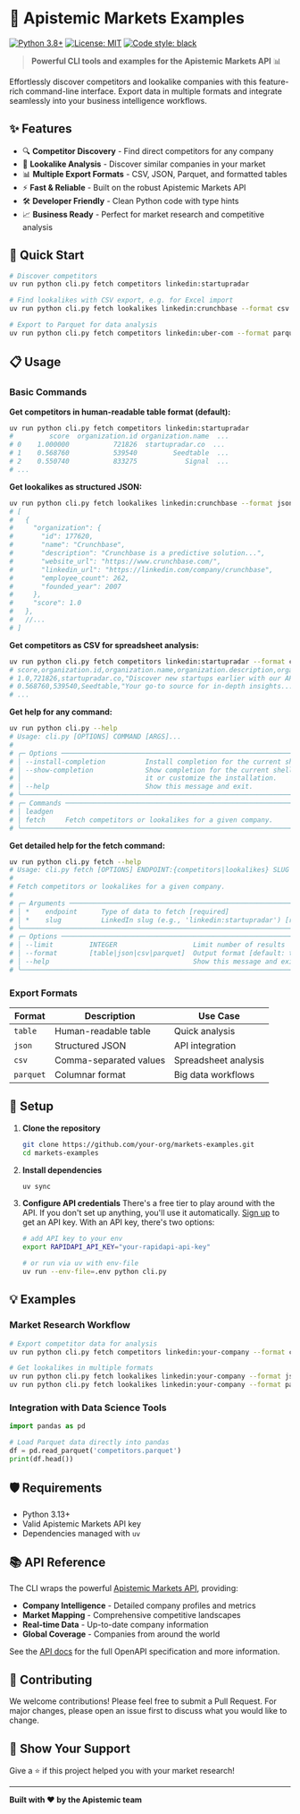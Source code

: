 # 🚀 Apistemic Markets Examples

[![Python 3.8+](https://img.shields.io/badge/python-3.8+-blue.svg)](https://www.python.org/downloads/)
[![License: MIT](https://img.shields.io/badge/License-MIT-yellow.svg)](https://opensource.org/licenses/MIT)
[![Code style: black](https://img.shields.io/badge/code%20style-black-000000.svg)](https://github.com/psf/black)

> **Powerful CLI tools and examples for the Apistemic Markets API** 📊

Effortlessly discover competitors and lookalike companies with this feature-rich command-line interface.
Export data in multiple formats and integrate seamlessly into your business intelligence workflows.

## ✨ Features

- 🔍 **Competitor Discovery** - Find direct competitors for any company
- 🎯 **Lookalike Analysis** - Discover similar companies in your market
- 📊 **Multiple Export Formats** - CSV, JSON, Parquet, and formatted tables
- ⚡ **Fast & Reliable** - Built on the robust Apistemic Markets API
- 🛠️ **Developer Friendly** - Clean Python code with type hints
- 📈 **Business Ready** - Perfect for market research and competitive analysis

## 🚀 Quick Start

```bash
# Discover competitors
uv run python cli.py fetch competitors linkedin:startupradar

# Find lookalikes with CSV export, e.g. for Excel import
uv run python cli.py fetch lookalikes linkedin:crunchbase --format csv > crunchbase.csv

# Export to Parquet for data analysis
uv run python cli.py fetch competitors linkedin:uber-com --format parquet > uber.parquet
```

## 📋 Usage

### Basic Commands

**Get competitors in human-readable table format (default):**
```bash
uv run python cli.py fetch competitors linkedin:startupradar
#         score  organization.id organization.name  ...
# 0    1.000000           721826  startupradar.co  ...
# 1    0.568760           539540         Seedtable  ...
# 2    0.550740           833275            Signal  ...
# ...
```

**Get lookalikes as structured JSON:**
```bash
uv run python cli.py fetch lookalikes linkedin:crunchbase --format json
# [
#   {
#     "organization": {
#       "id": 177620,
#       "name": "Crunchbase",
#       "description": "Crunchbase is a predictive solution...",
#       "website_url": "https://www.crunchbase.com/",
#       "linkedin_url": "https://linkedin.com/company/crunchbase",
#       "employee_count": 262,
#       "founded_year": 2007
#     },
#     "score": 1.0
#   },
#   //...
# ]
```

**Get competitors as CSV for spreadsheet analysis:**
```bash
uv run python cli.py fetch competitors linkedin:startupradar --format csv
# score,organization.id,organization.name,organization.description,organization.website_url,organization.linkedin_url,organization.employee_count,organization.founded_year
# 1.0,721826,startupradar.co,"Discover new startups earlier with our API...",https://startupradar.co,https://linkedin.com/company/startupradar,1,
# 0.568760,539540,Seedtable,"Your go-to source for in-depth insights...",https://seedtable.com,https://linkedin.com/company/seedtable,0,2018.0
# ...
```

**Get help for any command:**
```bash
uv run python cli.py --help
# Usage: cli.py [OPTIONS] COMMAND [ARGS]...
#
# ╭─ Options ────────────────────────────────────────────────────────────────────╮
# │ --install-completion          Install completion for the current shell.      │
# │ --show-completion             Show completion for the current shell, to copy │
# │                               it or customize the installation.              │
# │ --help                        Show this message and exit.                    │
# ╰──────────────────────────────────────────────────────────────────────────────╯
# ╭─ Commands ───────────────────────────────────────────────────────────────────╮
# │ leadgen                                                                      │
# │ fetch     Fetch competitors or lookalikes for a given company.               │
# ╰──────────────────────────────────────────────────────────────────────────────╯
```

**Get detailed help for the fetch command:**
```bash
uv run python cli.py fetch --help
# Usage: cli.py fetch [OPTIONS] ENDPOINT:{competitors|lookalikes} SLUG
#
# Fetch competitors or lookalikes for a given company.
#
# ╭─ Arguments ──────────────────────────────────────────────────────────────────╮
# │ *    endpoint      Type of data to fetch [required]                          │
# │ *    slug          LinkedIn slug (e.g., 'linkedin:startupradar') [required]  │
# ╰──────────────────────────────────────────────────────────────────────────────╯
# ╭─ Options ────────────────────────────────────────────────────────────────────╮
# │ --limit         INTEGER                   Limit number of results            │
# │ --format        [table|json|csv|parquet]  Output format [default: table]     │
# │ --help                                    Show this message and exit.        │
# ╰──────────────────────────────────────────────────────────────────────────────╯
```

### Export Formats

| Format | Description | Use Case |
|--------|-------------|----------|
| `table` | Human-readable table | Quick analysis |
| `json` | Structured JSON | API integration |
| `csv` | Comma-separated values | Spreadsheet analysis |
| `parquet` | Columnar format | Big data workflows |

## 🔧 Setup

1. **Clone the repository**
   ```bash
   git clone https://github.com/your-org/markets-examples.git
   cd markets-examples
   ```

2. **Install dependencies**
   ```bash
   uv sync
   ```

3. **Configure API credentials**
   There's a free tier to play around with the API.
   If you don't set up anything, you'll use it automatically.
   [Sign up](https://rapidapi.com/apistemic-com-apistemic-com-default/api/market-intelligence-competitors-lookalikes-and-more)
   to get an API key.
   With an API key, there's two options:
   ```bash
   # add API key to your env
   export RAPIDAPI_API_KEY="your-rapidapi-api-key"

   # or run via uv with env-file
   uv run --env-file=.env python cli.py
   ```


## 💡 Examples

### Market Research Workflow
```bash
# Export competitor data for analysis
uv run python cli.py fetch competitors linkedin:your-company --format csv > competitors.csv

# Get lookalikes in multiple formats
uv run python cli.py fetch lookalikes linkedin:your-company --format json > lookalikes.json
uv run python cli.py fetch lookalikes linkedin:your-company --format parquet > lookalikes.parquet
```

### Integration with Data Science Tools
```python
import pandas as pd

# Load Parquet data directly into pandas
df = pd.read_parquet('competitors.parquet')
print(df.head())
```

## 🛡️ Requirements

- Python 3.13+
- Valid Apistemic Markets API key
- Dependencies managed with `uv`

## 📚 API Reference

The CLI wraps the powerful [Apistemic Markets API](https://markets.apistemic.com), providing:

- **Company Intelligence** - Detailed company profiles and metrics
- **Market Mapping** - Comprehensive competitive landscapes
- **Real-time Data** - Up-to-date company information
- **Global Coverage** - Companies from around the world

See the [API docs](https://competitor-api.apistemic.com/docs) for the full OpenAPI specification and more information.

## 🤝 Contributing

We welcome contributions! Please feel free to submit a Pull Request. For major changes, please open an issue first to discuss what you would like to change.

## 🌟 Show Your Support

Give a ⭐️ if this project helped you with your market research!

---

**Built with ❤️ by the Apistemic team**

